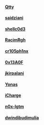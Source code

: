 #### [Qtty](https://github.com/Qtty)

#### [saidziani](https://github.com/saidziani)

#### [shellc0d3](https://github.com/shellc0d3)

#### [RacimRgh](https://github.com/RacimRgh)

#### [cr105ph1nx](https://github.com/cr105ph1nx)

#### [0x13A0F](https://github.com/0x13A0F)
#### [jkirpalani](https://github.com/jkirpalani)
#### [Yonas](https://github.com/YuYuna)

#### [iCharge](https://github.com/icharge)

#### [n0x-lgtm](https://github.com/n0x-lgtm)

#### [dwindibudimulia](https://github.com/dwindibudimulia)

